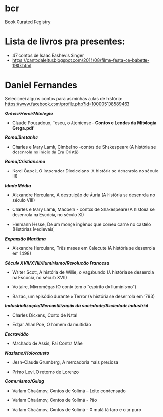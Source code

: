 # bcr
Book Curated Registry

# Lista de livros pra presentes:
- 47 contos de Isaac Bashevis Singer
- https://cantodaleitur.blogspot.com/2014/08/filme-festa-de-babette-1987.html


# Daniel Fernandes
Selecionei alguns contos para as minhas aulas de história: https://www.facebook.com/profile.php?id=100005108589463

***Grécia/Heroi/Mitologia***

- Claude Pouzadoux, Teseu, o Ateniense - **Contos e Lendas da Mitologia Grega.pdf**

***Roma/Bretanha***

- Charles e Mary Lamb, Cimbelino -contos de Shakespeare (A história se desenrola no início da Era Cristã)

***Roma/Cristianismo***

- Karel Čapek, O imperador Diocleciano (A história se desenrola no século III)

***Idade Média***

- Alexandre Herculano, A destruição de Áuria (A história se desenrola no século VIII)

- Charles e Mary Lamb, Macbeth - contos de Shakespeare (A história se desenrola na Escócia, no século XI)

- Hermann Hesse, De um monge ingênuo que comeu carne no castelo (Histórias Medievais)

***Expansão Marítima***

- Alexandre Herculano, Três meses em Calecute (A história se desenrola em 1498)

***Século XVII/XVIII/Iluminismo/Revolução Francesa***

- Walter Scott, A história de Willie, o vagabundo (A história se desenrola na Escócia, no século XVII)

- Voltaire, Micromégas (O conto tem o “espírito do Iluminismo”)

- Balzac, um episódio durante o Terror (A história se desenrola em 1793)

***Industrialização/Mercantilização da sociedade/Sociedade industrial***

- Charles Dickens, Conto de Natal

- Edgar Allan Poe, O homem da multidão

***Escravidão***

- Machado de Assis, Pai Contra Mãe

***Nazismo/Holocausto***

- Jean-Claude Grumberg, A mercadoria mais preciosa

- Primo Levi, O retorno de Lorenzo

***Comunismo/Gulag***

- Varlam Chalámov, Contos de Kolimá – Leite condensado

- Varlam Chalámov, Contos de Kolimá - Pão

- Varlam Chalámov, Contos de Kolimá - O mulá tártaro e o ar puro
